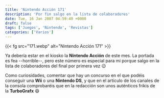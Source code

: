 ```yaml
---
title: 'Nintendo Acción 171'
description: 'Por fin salgo en la lista de colaboradores'
date: Tue, 16 Jan 2007 04:59:40 +0000
draft: false
tags: ['Juegos', 'Nintendo', 'Revistas']
categories: ['Varios']
---
```


{{< fg src="171.webp" alt="Nintendo Acción 171" >}}

Ya debería estar en el kiosko la **Nintendo Acción** de este mes. La portada es fea --horrible--, pero este número es especial para mi porque salgo en la lista de colaboradores del final por primera vez :wink:

Como curiosidades, comentar que hay un concurso en el que podéis conseguir una **Wii** o una **Nintendo DS**, y que en el artículo de los canales de la consola comprobaréis que en la redacción son unos auténticos frikis de la **TurboGrafx** :smile: